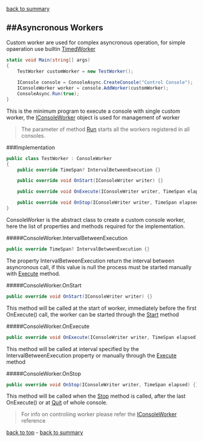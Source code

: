 [back to summary](summary.md)

##Asyncronous Workers
------------------------------------------------------------------------
Custom worker are used for complex asyncronous operation, for simple opaeration use builtin [TimedWorker](builtin.md)

```c#
static void Main(string[] args)
{
	TestWorker customWorker = new TestWorker();
    
    IConsole console = ConsoleAsync.CreateConsole("Control Console");
    IConsoleWorker worker = console.AddWorker(customWorker);
    ConsoleAsync.Run(true);
}
```
This is the minimum program to execute a console with single custom worker,
the [IConsoleWorker](references.md#iconsoleworker) object is used for management of worker  

>The parameter of method [Run](references.md#consoleasync.run) starts all the workers
>registered in all consoles.

###Implementation
```c#
public class TestWorker : ConsoleWorker
{
    public override TimeSpan? IntervalBetweenExecution {}

    public override void OnStart(IConsoleWriter writer) {}

    public override void OnExecute(IConsoleWriter writer, TimeSpan elapsed) {}

    public override void OnStop(IConsoleWriter writer, TimeSpan elapsed) {}
}
```

ConsoleWorker is the abstract class to create a custom console worker, 
here the list of properties and methods required for the implementation.

#####ConsoleWorker.IntervalBetweenExecution
```c#
public override TimeSpan? IntervalBetweenExecution {}
```
The property IntervalBetweenExecution return the interval between asyncronous call,
if this value is null the process must be started manually 
with [Execute](references.md#iconsoleworker.execute) method.

#####ConsoleWorker.OnStart
```c#
public override void OnStart(IConsoleWriter writer) {}
```
This method will be called at the start of worker, immediately before the first OnExecute() call,
the worker can be started through the [Start](references.md#iconsoleworker.start) method

#####ConsoleWorker.OnExecute
```c#
public override void OnExecute(IConsoleWriter writer, TimeSpan elapsed) {}
```
This method will be called at interval specified by the  IntervalBetweenExecution property
or manually through the [Execute](references.md#iconsoleworker.execute) method

#####ConsoleWorker.OnStop
```c#
public override void OnStop(IConsoleWriter writer, TimeSpan elapsed) {}
```
This method will be called when the [Stop](references.md#iconsoleworker.stop) method is called,
after the last OnExecute() or at  [Quit](references.md#consoleasync.quit) of whole console.

>For info on controliing worker please refer the [IConsoleWorker](references.md#iconsoleworker) reference

[back to top](#asyncronous-worker) - [back to summary](summary.md) 
